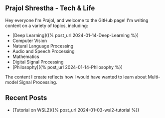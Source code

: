 ## Prajol Shrestha - Tech & Life

Hey everyone I'm Prajol, and welcome to the GitHub page! I'm writing content on a variety of topics, including:

- [Deep Learning]({% post_url 2024-01-14-Deep-Learning %})
- Computer Vision
- Natural Language Processing
- Audio and Speech Processing
- Mathematics
- Digital Signal Processing
- [Philosophy]({% post_url 2024-01-14-Philosophy %})


The content I create reflects how I would have wanted to learn about Multi-model Signal Processing.


## Recent Posts

- [Tutorial on WSL2]({% post_url 2024-01-03-wsl2-tutorial %})

